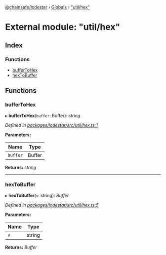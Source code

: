[@chainsafe/lodestar](../README.md) › [Globals](../globals.md) › ["util/hex"](_util_hex_.md)

# External module: "util/hex"

## Index

### Functions

* [bufferToHex](_util_hex_.md#buffertohex)
* [hexToBuffer](_util_hex_.md#hextobuffer)

## Functions

###  bufferToHex

▸ **bufferToHex**(`buffer`: Buffer): *string*

*Defined in [packages/lodestar/src/util/hex.ts:1](https://github.com/ChainSafe/lodestar/blob/0af429ee6/packages/lodestar/src/util/hex.ts#L1)*

**Parameters:**

Name | Type |
------ | ------ |
`buffer` | Buffer |

**Returns:** *string*

___

###  hexToBuffer

▸ **hexToBuffer**(`v`: string): *Buffer*

*Defined in [packages/lodestar/src/util/hex.ts:5](https://github.com/ChainSafe/lodestar/blob/0af429ee6/packages/lodestar/src/util/hex.ts#L5)*

**Parameters:**

Name | Type |
------ | ------ |
`v` | string |

**Returns:** *Buffer*
